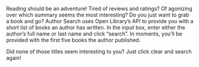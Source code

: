 Reading should be an adventure! Tired of reviews and ratings? Of agonizing over which summary seems the most interesting? Do you just want to grab a book and go? 
Author Search uses Open Library’s API to provide you with a short list of books an author has written. In the input box, enter either the author’s full name or last name and click “search”. In moments, you’ll be provided with the first five books the author published. 

Did none of those titles seem interesting to you? Just click clear and search again! 

